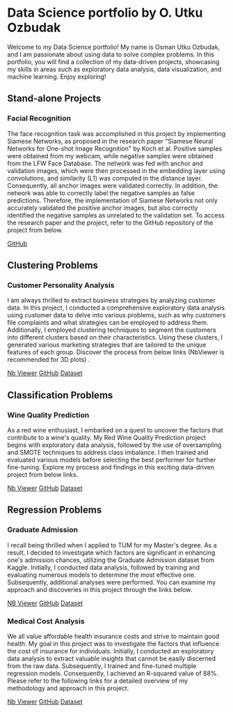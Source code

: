 # Data Science portfolio by O. Utku Ozbudak

Welcome to my Data Science portfolio! My name is Osman Utku Ozbudak, and I am passionate about using data to solve complex problems. In this portfolio, you will find a collection of my data-driven projects, showcasing my skills in areas such as exploratory data analysis, data visualization, and machine learning. Enjoy exploring!

## Stand-alone Projects

### Facial Recognition

The face recognition task was accomplished in this project by implementing Siamese Networks, as proposed in the research paper "Siamese Neural Networks for One-shot Image Recognition" by Koch et al. Positive samples were obtained from my webcam, while negative samples were obtained from the LFW Face Database. The network was fed with anchor and validation images, which were then processed in the embedding layer using convolutions, and similarity (L1) was computed in the distance layer. Consequently, all anchor images were validated correctly. In addition, the network was able to correctly label the negative samples as false predictions. Therefore, the implementation of Siamese Networks not only accurately validated the positive anchor images, but also correctly identified the negative samples as unrelated to the validation set. To access the research paper and the project, refer to the GitHub repository of the project from below.

[GitHub](https://github.com/utkuozbudak/facial-recognition)

## Clustering Problems

### Customer Personality Analysis

I am always thrilled to extract business strategies by analyzing customer data. In this project, I conducted a comprehensive exploratory data analysis using customer data to delve into various problems, such as why customers file complaints and what strategies can be employed to address them. Additionally, I employed clustering techniques to segment the customers into different clusters based on their characteristics. Using these clusters, I generated various marketing strategies that are tailored to the unique features of each group. Discover the process from below links (NbViewer is recommended for 3D plots)
.

[Nb Viewer](https://nbviewer.org/github/utkuozbudak/customer_personality_analysis/blob/main/customer_analysis.ipynb) [GitHub](https://nbviewer.org/github/utkuozbudak/customer_personality_analysis/blob/main/customer_analysis.ipynb) [Dataset](https://www.kaggle.com/datasets/imakash3011/customer-personality-analysis)
## Classification Problems

### Wine Quality Prediction

As a red wine enthusiast, I embarked on a quest to uncover the factors that contribute to a wine's quality. My Red Wine Quality Prediction project begins with exploratory data analysis, followed by the use of oversampling and SMOTE techniques to address class imbalance. I then trained and evaluated various models before selecting the best performer for further fine-tuning. Explore my process and findings in this exciting data-driven project from below links.

[Nb Viewer](https://nbviewer.org/github/utkuozbudak/wine_quality_prediction/blob/main/wine_quality.ipynb) [GitHub](https://github.com/utkuozbudak/wine_quality_prediction) [Dataset](https://www.kaggle.com/datasets/uciml/red-wine-quality-cortez-et-al-2009)

## Regression Problems

### Graduate Admission
I recall being thrilled when I applied to TUM for my Master's degree. As a result, I decided to investigate which factors are significant in enhancing one's admission chances, utilizing the Graduate Admission dataset from Kaggle. Initially, I conducted data analysis, followed by training and evaluating numerous models to determine the most effective one. Subsequently, additional analyses were performed. You can examine my approach and discoveries in this project through the links below.

[NB Viewer](https://nbviewer.org/github/utkuozbudak/graduate_admission/blob/main/graduate_admission.ipynb) [GitHub](https://github.com/utkuozbudak/graduate_admission) [Dataset](https://www.kaggle.com/datasets/mohansacharya/graduate-admissions)

### Medical Cost Analysis
We all value affordable health insurance costs and strive to maintain good health. My goal in this project was to investigate the factors that influence the cost of insurance for individuals. Initially, I conducted an exploratory data analysis to extract valuable insights that cannot be easily discerned from the raw data. Subsequently, I trained and fine-tuned multiple regression models. Consequently, I achieved an R-squared value of 88%. Please refer to the following links for a detailed overview of my methodology and approach in this project.

[Nb Viewer](https://nbviewer.org/github/utkuozbudak/insurance_forecast/blob/main/insurance_forecast.ipynb) [GitHub](https://github.com/utkuozbudak/insurance_forecast) [Dataset](https://www.kaggle.com/datasets/mirichoi0218/insurance?datasetId=13720&sortBy=voteCount)

